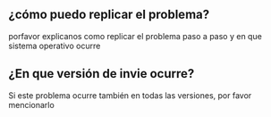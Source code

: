 ## ¿cómo puedo replicar el problema?
porfavor explicanos como replicar el problema paso a paso y en que sistema operativo ocurre
## ¿En que versión de invie ocurre?
Si este problema ocurre también en todas las versiones, por favor mencionarlo

